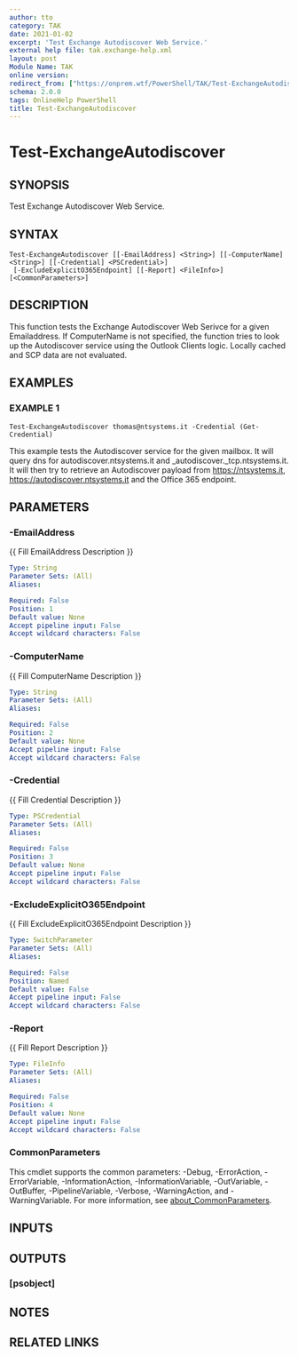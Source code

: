 ```yaml
---
author: tto
category: TAK
date: 2021-01-02
excerpt: 'Test Exchange Autodiscover Web Service.'
external help file: tak.exchange-help.xml
layout: post
Module Name: TAK
online version:
redirect_from: ["https://onprem.wtf/PowerShell/TAK/Test-ExchangeAutodiscover", "https://onprem.wtf/PowerShell/TAK/test-exchangeautodiscover"]
schema: 2.0.0
tags: OnlineHelp PowerShell
title: Test-ExchangeAutodiscover
---
```


# Test-ExchangeAutodiscover

## SYNOPSIS
Test Exchange Autodiscover Web Service.

## SYNTAX

```
Test-ExchangeAutodiscover [[-EmailAddress] <String>] [[-ComputerName] <String>] [[-Credential] <PSCredential>]
 [-ExcludeExplicitO365Endpoint] [[-Report] <FileInfo>] [<CommonParameters>]
```

## DESCRIPTION
This function tests the Exchange Autodiscover Web Serivce for a given Emailaddress.
If ComputerName is not specified,
the function tries to look up the Autodiscover service using the Outlook Clients logic.
Locally cached and SCP data
are not evaluated.

## EXAMPLES

### EXAMPLE 1
```
Test-ExchangeAutodiscover thomas@ntsystems.it -Credential (Get-Credential)
```

This example tests the Autodiscover service for the given mailbox.
It will query dns for autodiscover.ntsystems.it and _autodiscover._tcp.ntsystems.it. 
It will then try to retrieve an Autodiscover payload from https://ntsystems.it, https://autodiscover.ntsystems.it and the Office 365 endpoint.

## PARAMETERS

### -EmailAddress
{{ Fill EmailAddress Description }}

```yaml
Type: String
Parameter Sets: (All)
Aliases:

Required: False
Position: 1
Default value: None
Accept pipeline input: False
Accept wildcard characters: False
```

### -ComputerName
{{ Fill ComputerName Description }}

```yaml
Type: String
Parameter Sets: (All)
Aliases:

Required: False
Position: 2
Default value: None
Accept pipeline input: False
Accept wildcard characters: False
```

### -Credential
{{ Fill Credential Description }}

```yaml
Type: PSCredential
Parameter Sets: (All)
Aliases:

Required: False
Position: 3
Default value: None
Accept pipeline input: False
Accept wildcard characters: False
```

### -ExcludeExplicitO365Endpoint
{{ Fill ExcludeExplicitO365Endpoint Description }}

```yaml
Type: SwitchParameter
Parameter Sets: (All)
Aliases:

Required: False
Position: Named
Default value: False
Accept pipeline input: False
Accept wildcard characters: False
```

### -Report
{{ Fill Report Description }}

```yaml
Type: FileInfo
Parameter Sets: (All)
Aliases:

Required: False
Position: 4
Default value: None
Accept pipeline input: False
Accept wildcard characters: False
```

### CommonParameters
This cmdlet supports the common parameters: -Debug, -ErrorAction, -ErrorVariable, -InformationAction, -InformationVariable, -OutVariable, -OutBuffer, -PipelineVariable, -Verbose, -WarningAction, and -WarningVariable. For more information, see [about_CommonParameters](http://go.microsoft.com/fwlink/?LinkID=113216).

## INPUTS

## OUTPUTS

### [psobject]
## NOTES

## RELATED LINKS
